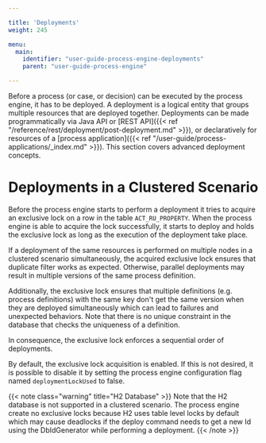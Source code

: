 ```yaml
---

title: 'Deployments'
weight: 245

menu:
  main:
    identifier: "user-guide-process-engine-deployments"
    parent: "user-guide-process-engine"

---
```


Before a process (or case, or decision) can be executed by the process engine, it has to be deployed. A deployment is a logical entity that groups multiple resources that are deployed together. Deployments can be made programmatically via Java API or [REST API]({{< ref "/reference/rest/deployment/post-deployment.md" >}}), or declaratively for resources of a [process application]({{< ref "/user-guide/process-applications/_index.md" >}}). This section covers advanced deployment concepts.

# Deployments in a Clustered Scenario

Before the process engine starts to perform a deployment it tries to acquire an exclusive lock on a row in the table `ACT_RU_PROPERTY`. When the process engine is able to acquire the lock successfully, it starts to deploy and holds the exclusive lock as long as the execution of the deployment take place.

If a deployment of the same resources is performed on multiple nodes in a clustered scenario simultaneously, the acquired exclusive lock ensures that duplicate filter works as expected. Otherwise, parallel deployments may result in multiple versions of the same process definition.

Additionally, the exclusive lock ensures that multiple definitions (e.g. process definitions) with the same key don't get the same version when they are deployed simultaneously which can lead to failures and unexpected behaviors. Note that there is no unique constraint in the database that checks the uniqueness of a definition.

In consequence, the exclusive lock enforces a sequential order of deployments.

By default, the exclusive lock acquisition is enabled. If this is not desired, it is possible to disable it by setting the process engine configuration flag named `deploymentLockUsed` to false.

{{< note class="warning" title="H2 Database" >}}
Note that the H2 database is not supported in a clustered scenario. The process engine create no exclusive locks because H2 uses table level locks by default which may cause deadlocks if the deploy command needs to get a new Id using the DbIdGenerator while performing a deployment.
{{< /note >}}
